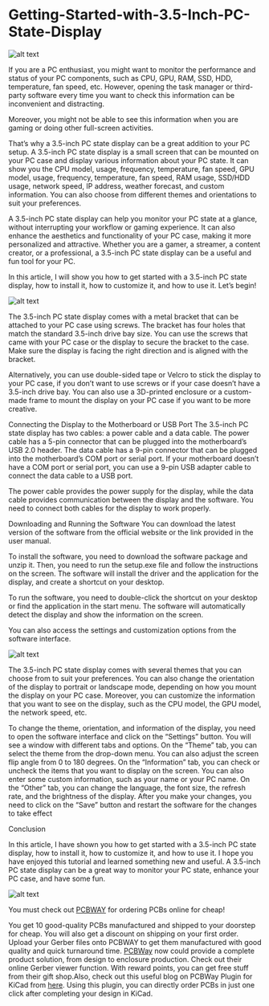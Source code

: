# Getting-Started-with-3.5-Inch-PC-State-Display

![alt text](https://hackster.imgix.net/uploads/attachments/1671786/image_SHQ2xHMJ2M.png?auto=compress%2Cformat&w=740&h=555&fit=max)

If you are a PC enthusiast, you might want to monitor the performance and status of your PC components, such as CPU, GPU, RAM, SSD, HDD, temperature, fan speed, etc. However, opening the task manager or third-party software every time you want to check this information can be inconvenient and distracting.

Moreover, you might not be able to see this information when you are gaming or doing other full-screen activities.

That’s why a 3.5-inch PC state display can be a great addition to your PC setup. A 3.5-inch PC state display is a small screen that can be mounted on your PC case and display various information about your PC state. It can show you the CPU model, usage, frequency, temperature, fan speed, GPU model, usage, frequency, temperature, fan speed, RAM usage, SSD/HDD usage, network speed, IP address, weather forecast, and custom information. You can also choose from different themes and orientations to suit your preferences.

A 3.5-inch PC state display can help you monitor your PC state at a glance, without interrupting your workflow or gaming experience. It can also enhance the aesthetics and functionality of your PC case, making it more personalized and attractive. Whether you are a gamer, a streamer, a content creator, or a professional, a 3.5-inch PC state display can be a useful and fun tool for your PC.

In this article, I will show you how to get started with a 3.5-inch PC state display, how to install it, how to customize it, and how to use it. Let’s begin!

![alt text](https://hackster.imgix.net/uploads/attachments/1671991/image_5mJ8KhuGVP.png?auto=compress%2Cformat&w=740&h=555&fit=max)

The 3.5-inch PC state display comes with a metal bracket that can be attached to your PC case using screws. The bracket has four holes that match the standard 3.5-inch drive bay size. You can use the screws that came with your PC case or the display to secure the bracket to the case. Make sure the display is facing the right direction and is aligned with the bracket.

Alternatively, you can use double-sided tape or Velcro to stick the display to your PC case, if you don’t want to use screws or if your case doesn’t have a 3.5-inch drive bay. You can also use a 3D-printed enclosure or a custom-made frame to mount the display on your PC case if you want to be more creative.

Connecting the Display to the Motherboard or USB Port
The 3.5-inch PC state display has two cables: a power cable and a data cable. The power cable has a 5-pin connector that can be plugged into the motherboard’s USB 2.0 header. The data cable has a 9-pin connector that can be plugged into the motherboard’s COM port or serial port. If your motherboard doesn’t have a COM port or serial port, you can use a 9-pin USB adapter cable to connect the data cable to a USB port.

The power cable provides the power supply for the display, while the data cable provides communication between the display and the software. You need to connect both cables for the display to work properly.

Downloading and Running the Software
You can download the latest version of the software from the official website or the link provided in the user manual.

To install the software, you need to download the software package and unzip it. Then, you need to run the setup.exe file and follow the instructions on the screen. The software will install the driver and the application for the display, and create a shortcut on your desktop.

To run the software, you need to double-click the shortcut on your desktop or find the application in the start menu. The software will automatically detect the display and show the information on the screen.

You can also access the settings and customization options from the software interface.

![alt text](https://hackster.imgix.net/uploads/attachments/1671799/image_8vDIKrvls7.png?auto=compress%2Cformat&w=740&h=555&fit=max)

The 3.5-inch PC state display comes with several themes that you can choose from to suit your preferences. You can also change the orientation of the display to portrait or landscape mode, depending on how you mount the display on your PC case. Moreover, you can customize the information that you want to see on the display, such as the CPU model, the GPU model, the network speed, etc.

To change the theme, orientation, and information of the display, you need to open the software interface and click on the “Settings” button. You will see a window with different tabs and options. On the “Theme” tab, you can select the theme from the drop-down menu. You can also adjust the screen flip angle from 0 to 180 degrees. On the “Information” tab, you can check or uncheck the items that you want to display on the screen. You can also enter some custom information, such as your name or your PC name. On the “Other” tab, you can change the language, the font size, the refresh rate, and the brightness of the display. After you make your changes, you need to click on the “Save” button and restart the software for the changes to take effect

Conclusion

In this article, I have shown you how to get started with a 3.5-inch PC state display, how to install it, how to customize it, and how to use it. I hope you have enjoyed this tutorial and learned something new and useful. A 3.5-inch PC state display can be a great way to monitor your PC state, enhance your PC case, and have some fun.

![alt text](https://hackster.imgix.net/uploads/attachments/1518136/8_tJuwoRM3dI.JPG?auto=compress%2Cformat&w=740&h=555&fit=max)

You must check out [PCBWAY](https://www.pcbway.com/) for ordering PCBs online for cheap!

You get 10 good-quality PCBs manufactured and shipped to your doorstep for cheap. You will also get a discount on shipping on your first order. Upload your Gerber files onto PCBWAY to get them manufactured with good quality and quick turnaround time. [PCBWay](https://www.pcbway.com/) now could provide a complete product solution, from design to enclosure production. Check out their online Gerber viewer function. With reward points, you can get free stuff from their gift shop.Also, check out this useful blog on PCBWay Plugin for KiCad from [here](https://www.pcbway.com/blog/News/PCBWay_Plug_In_for_KiCad_3ea6219c.html). Using this plugin, you can directly order PCBs in just one click after completing your design in KiCad.

